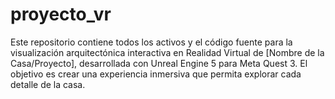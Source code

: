 # proyecto_vr

Este repositorio contiene todos los activos y el código fuente para la visualización arquitectónica interactiva en Realidad Virtual de [Nombre de la Casa/Proyecto], desarrollada con Unreal Engine 5 para Meta Quest 3. El objetivo es crear una experiencia inmersiva que permita explorar cada detalle de la casa.
